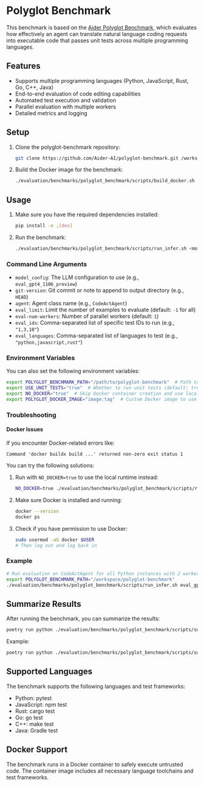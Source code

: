 # Polyglot Benchmark

This benchmark is based on the [Aider Polyglot Benchmark](https://github.com/Aider-AI/polyglot-benchmark), which evaluates how effectively an agent can translate natural language coding requests into executable code that passes unit tests across multiple programming languages.

## Features

- Supports multiple programming languages (Python, JavaScript, Rust, Go, C++, Java)
- End-to-end evaluation of code editing capabilities
- Automated test execution and validation
- Parallel evaluation with multiple workers
- Detailed metrics and logging

## Setup

1. Clone the polyglot-benchmark repository:
   ```bash
   git clone https://github.com/Aider-AI/polyglot-benchmark.git /workspace/polyglot-benchmark
   ```

2. Build the Docker image for the benchmark:
   ```bash
   ./evaluation/benchmarks/polyglot_benchmark/scripts/build_docker.sh
   ```

## Usage

1. Make sure you have the required dependencies installed:
   ```bash
   pip install -e .[dev]
   ```

2. Run the benchmark:
   ```bash
   ./evaluation/benchmarks/polyglot_benchmark/scripts/run_infer.sh <model_config> <git-version> <agent> <eval_limit> <eval-num-workers> <eval_ids> <eval_languages>
   ```

### Command Line Arguments

- `model_config`: The LLM configuration to use (e.g., `eval_gpt4_1106_preview`)
- `git-version`: Git commit or note to append to output directory (e.g., `HEAD`)
- `agent`: Agent class name (e.g., `CodeActAgent`)
- `eval_limit`: Limit the number of examples to evaluate (default: `-1` for all)
- `eval-num-workers`: Number of parallel workers (default: `1`)
- `eval_ids`: Comma-separated list of specific test IDs to run (e.g., `"1,3,10"`)
- `eval_languages`: Comma-separated list of languages to test (e.g., `"python,javascript,rust"`)

### Environment Variables

You can also set the following environment variables:

```bash
export POLYGLOT_BENCHMARK_PATH="/path/to/polyglot-benchmark"  # Path to the polyglot-benchmark repository
export USE_UNIT_TESTS="true"  # Whether to run unit tests (default: true)
export NO_DOCKER="true"  # Skip Docker container creation and use local runtime (default: false)
export POLYGLOT_DOCKER_IMAGE="image:tag"  # Custom Docker image to use (default: ghcr.io/opendevin/eval-polyglot:v1.0.0)
```

### Troubleshooting

#### Docker Issues

If you encounter Docker-related errors like:

```
Command 'docker buildx build ...' returned non-zero exit status 1
```

You can try the following solutions:

1. Run with `NO_DOCKER=true` to use the local runtime instead:
   ```bash
   NO_DOCKER=true ./evaluation/benchmarks/polyglot_benchmark/scripts/run_infer.sh eval_gpt4_1106_preview HEAD CodeActAgent 1 1
   ```

2. Make sure Docker is installed and running:
   ```bash
   docker --version
   docker ps
   ```

3. Check if you have permission to use Docker:
   ```bash
   sudo usermod -aG docker $USER
   # Then log out and log back in
   ```

### Example

```bash
# Run evaluation on CodeActAgent for all Python instances with 2 workers
export POLYGLOT_BENCHMARK_PATH="/workspace/polyglot-benchmark"
./evaluation/benchmarks/polyglot_benchmark/scripts/run_infer.sh eval_gpt4_1106_preview HEAD CodeActAgent -1 2 "" "python"
```

## Summarize Results

After running the benchmark, you can summarize the results:

```bash
poetry run python ./evaluation/benchmarks/polyglot_benchmark/scripts/summarize_results.py <path_to_output_jsonl_file>
```

Example:

```bash
poetry run python ./evaluation/benchmarks/polyglot_benchmark/scripts/summarize_results.py evaluation/evaluation_outputs/outputs/PolyglotBenchmark/CodeActAgent/gpt-4-1106-preview_maxiter_30/output.jsonl
```

## Supported Languages

The benchmark supports the following languages and test frameworks:
- Python: pytest
- JavaScript: npm test
- Rust: cargo test
- Go: go test
- C++: make test
- Java: Gradle test

## Docker Support

The benchmark runs in a Docker container to safely execute untrusted code. The container image includes all necessary language toolchains and test frameworks.